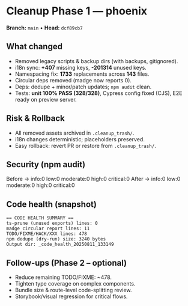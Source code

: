 # Cleanup Phase 1 — phoenix

**Branch:** `main`  •  **Head:** `dcf89cb7`

## What changed
- Removed legacy scripts & backup dirs (with backups, gitignored).
- i18n sync: **+407** missing keys, **-201314** unused keys.
- Namespacing fix: **1733** replacements across **143** files.
- Circular deps removed (madge now reports 0).
- Deps: dedupe + minor/patch updates; `npm audit` clean.
- Tests: **unit 100% PASS (328/328)**, Cypress config fixed (CJS), E2E ready on preview server.

## Risk & Rollback
- All removed assets archived in `.cleanup_trash/`.
- i18n changes deterministic; placeholders preserved.
- Easy rollback: revert PR or restore from `.cleanup_trash/`.

## Security (npm audit)
Before  → info:0 low:0 moderate:0 high:0 critical:0
After   → info:0 low:0 moderate:0 high:0 critical:0

## Code health (snapshot)
```
== CODE HEALTH SUMMARY ==
ts-prune (unused exports) lines: 0
madge circular report lines: 11
TODO/FIXME/HACK/XXX lines: 478
npm dedupe (dry-run) size: 3240 bytes
Output dir: _code_health_20250811_133149
```

## Follow-ups (Phase 2 – optional)
- Reduce remaining TODO/FIXME: ~478.
- Tighten type coverage on complex components.
- Bundle size & route-level code-splitting review.
- Storybook/visual regression for critical flows.
